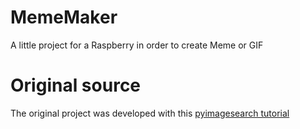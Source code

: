 # MemeMaker
A little project for a Raspberry in order to create Meme or GIF

# Original source
The original project was developed with this [pyimagesearch tutorial](https://www.pyimagesearch.com/2018/11/05/creating-gifs-with-opencv/)
